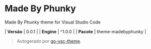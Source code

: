 # Made By Phunky

Made By Phunky theme for Visual Studio Code

| **Versão** | 0.0.1 |
| **Engine** | ^1.0.0 |
| **Pacote** | theme-madebyphunky |

> Autogerado por [go-vsc-theme](https://github.com/natalbu/go-vsc-theme).
